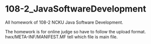 # 108-2_JavaSoftwareDevelopment
All homework of 108-2 NCKU Java Software Development.

The homework is for online judge so have to follow the upload format.
hwx/META-INF/MANIFEST.MF tell which file is main file.
